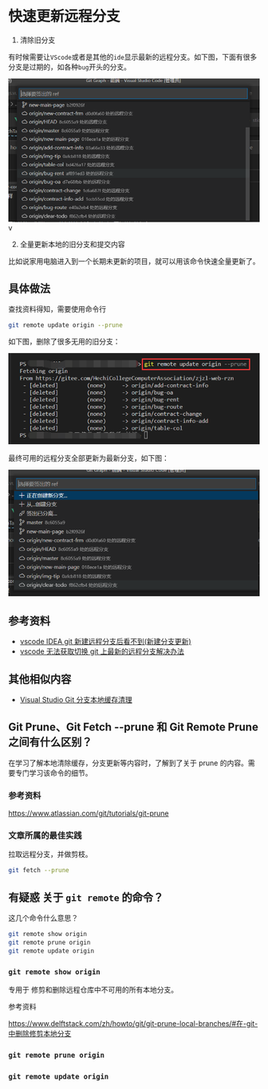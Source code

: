 # 快速更新远程分支

1. 清除旧分支

有时候需要让`VScode`或者是其他的`ide`显示最新的远程分支。如下图，下面有很多分支是过期的，如各种`bug`开头的分支。

![image-20220925204624533](https://raw.githubusercontent.com/RuanZhongNan/img-store/main/img/image-20220925204624533.png)v

2. 全量更新本地的旧分支和提交内容

比如说家用电脑进入到一个长期未更新的项目，就可以用该命令快速全量更新了。

## 具体做法

查找资料得知，需要使用命令行

```bash
git remote update origin --prune
```

如下图，删除了很多无用的旧分支：

![image-20220925204706126](https://raw.githubusercontent.com/RuanZhongNan/img-store/main/img/image-20220925204706126.png)

最终可用的远程分支全部更新为最新分支，如下图：

![image-20220925204724414](https://raw.githubusercontent.com/RuanZhongNan/img-store/main/img/image-20220925204724414.png)

## 参考资料

- [vscode IDEA git 新建远程分支后看不到(新建分支更新)](https://blog.csdn.net/fyj13925475957/article/details/107415663)
- [vscode 无法获取切换 git 上最新的远程分支解决办法](https://blog.csdn.net/gxh0816/article/details/124659164)

## 其他相似内容

- [Visual Studio Git 分支本地缓存清理](https://blog.csdn.net/emirma/article/details/120777500)

## Git Prune、Git Fetch --prune 和 Git Remote Prune 之间有什么区别？

在学习了解本地清除缓存，分支更新等内容时，了解到了关于 prune 的内容。需要专门学习该命令的细节。

### 参考资料

https://www.atlassian.com/git/tutorials/git-prune

### 文章所属的最佳实践

拉取远程分支，并做剪枝。

```bash
git fetch --prune
```

## 有疑惑 关于 `git remote` 的命令？

<!-- TODO: 询问 chatGPT -->

这几个命令什么意思？

```bash
git remote show origin
git remote prune origin
git remote update origin
```

### `git remote show origin`

专用于 修剪和删除远程仓库中不可用的所有本地分支。

参考资料

https://www.delftstack.com/zh/howto/git/git-prune-local-branches/#在-git-中删除修剪本地分支

### `git remote prune origin`

### `git remote update origin`
